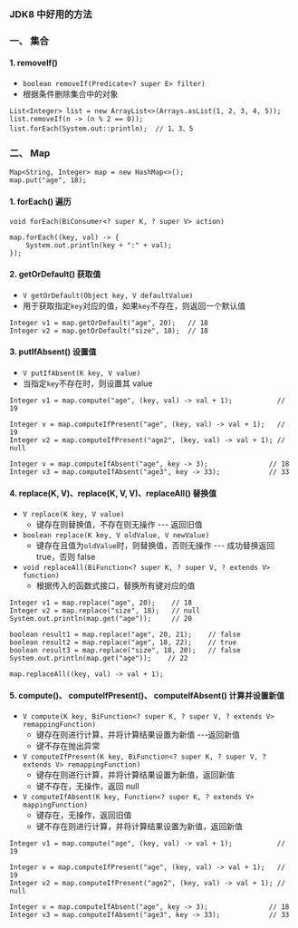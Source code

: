 ###  JDK8 中好用的方法  

### 一、 集合
#### 1. removeIf()
* `boolean removeIf(Predicate<? super E> filter)`
* 根据条件删除集合中的对象

```
List<Integer> list = new ArrayList<>(Arrays.asList(1, 2, 3, 4, 5));
list.removeIf(n -> (n % 2 == 0));
list.forEach(System.out::println);  // 1、3、5
```

### 二、 Map
```
Map<String, Integer> map = new HashMap<>();
map.put("age", 18);
```

#### 1. forEach() 遍历
`void forEach(BiConsumer<? super K, ? super V> action)`

```
map.forEach((key, val) -> {
    System.out.println(key + ":" + val);
});
```


#### 2. getOrDefault() 获取值
* `V getOrDefault(Object key, V defaultValue)`
* 用于获取指定`key`对应的值，如果`key`不存在，则返回一个默认值

```
Integer v1 = map.getOrDefault("age", 20);   // 18
Integer v2 = map.getOrDefault("size", 18);  // 18
```


#### 3. putIfAbsent()  设置值
* `V putIfAbsent(K key, V value)`
* 当指定`key`不存在时，则设置其 value

```
Integer v1 = map.compute("age", (key, val) -> val + 1);           // 19

Integer v = map.computeIfPresent("age", (key, val) -> val + 1);   // 19
Integer v2 = map.computeIfPresent("age2", (key, val) -> val + 1); // null

Integer v = map.computeIfAbsent("age", key -> 3);               // 18
Integer v3 = map.computeIfAbsent("age3", key -> 33);            // 33
```

#### 4. replace(K, V)、replace(K, V, V)、replaceAll() 替换值
* `V replace(K key, V value)`    
  * 键存在则替换值，不存在则无操作 --- 返回旧值
* `boolean replace(K key, V oldValue, V newValue)`
  * 键存在且值为`oldValue`时，则替换值，否则无操作 --- 成功替换返回 true，否则 false
* `void replaceAll(BiFunction<? super K, ? super V, ? extends V> function)`
  * 根据传入的函数式接口，替换所有键对应的值
  
```
Integer v1 = map.replace("age", 20);    // 18
Integer v2 = map.replace("size", 18);   // null
System.out.println(map.get("age"));     // 20

boolean result1 = map.replace("age", 20, 21);    // false
boolean result2 = map.replace("age", 18, 22);    // true
boolean result3 = map.replace("size", 18, 20);   // false
System.out.println(map.get("age"));    // 22

map.replaceAll((key, val) -> val + 1);
```



#### 5. compute()、 computeIfPresent()、 computeIfAbsent()  计算并设置新值
* `V compute(K key, BiFunction<? super K, ? super V, ? extends V> remappingFunction)`
  * 键存在则进行计算，并将计算结果设置为新值  ---返回新值
  * 键不存在抛出异常
* `V computeIfPresent(K key, BiFunction<? super K, ? super V, ? extends V> remappingFunction)`
  * 键存在则进行计算，并将计算结果设置为新值，返回新值
  * 键不存在，无操作，返回 null
* `V computeIfAbsent(K key, Function<? super K, ? extends V> mappingFunction)`
  * 键存在，无操作，返回旧值
  * 键不存在则进行计算，并将计算结果设置为新值，返回新值
  
```
Integer v1 = map.compute("age", (key, val) -> val + 1);           // 19

Integer v = map.computeIfPresent("age", (key, val) -> val + 1);   // 19
Integer v2 = map.computeIfPresent("age2", (key, val) -> val + 1); // null

Integer v = map.computeIfAbsent("age", key -> 3);               // 18
Integer v3 = map.computeIfAbsent("age3", key -> 33);            // 33
```


